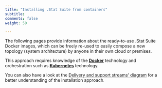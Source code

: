 ```yaml
---
title: "Installing .Stat Suite from containers"
subtitle: 
comments: false
weight: 50

---
```

<!-- This page (or a sub-page or sub-section of this page) of the documentation is referenced as an external resource in the .Stat Academy:
* https://academy.siscc.org/installing-dotstat-suite/
Any change affecting its URL must be communicated with the .Stat Academy content admin in advance. -->

The following pages provide information about the ready-to-use .Stat Suite Docker images, which can be freely re-used to easily compose a new topology (system architecture) by anyone in their own cloud or premises.  

This approach requires knowledge of the **[Docker](https://docs.docker.com/install/overview/)** technology and orchestration such as **[Kubernetes](https://kubernetes.io/docs/home/)** technology.  

You can also have a look at the [Delivery and support streams' diagram](https://sis-cc.gitlab.io/dotstatsuite-documentation/getting-started/) for a better understanding of the installation approach.
